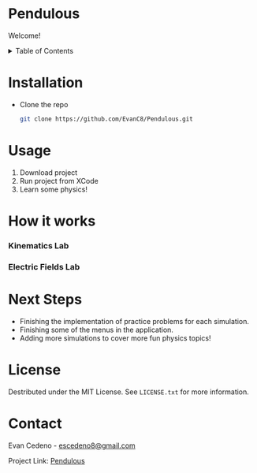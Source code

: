 # Pendulous

Welcome! <br>

<!-- TABLE OF CONTENTS -->
<details>
  <summary>Table of Contents</summary>
  <ol>
    <li><a href="installation">Installation</a></li>
    <li><a href="#usage">Usage</a></li>
    <li>
      <a href="#how-it-works">How it works</a>
      <ul>
        <li><a href="#kinematics lab">Kinematics Lab</a></li>
        <li><a href="#electric fields lab">Electric Fields Lab</a></li>
      </ul>
    </li>
    <li><a href="#next-steps">Next Steps</a></li>
    <li><a href="#license">License</a></li>
    <li><a href="#contact">Contact</a></li>
  </ol>
</details>

# Installation
* Clone the repo
   ```sh
   git clone https://github.com/EvanC8/Pendulous.git
   ```
# Usage
1. Download project
2. Run project from XCode
3. Learn some physics!

# How it works

### Kinematics Lab


### Electric Fields Lab


# Next Steps
* Finishing the implementation of practice problems for each simulation.
* Finishing some of the menus in the application. 
* Adding more simulations to cover more fun physics topics!

# License
Destributed under the MIT License. See `LICENSE.txt` for more information.

# Contact
Evan Cedeno - escedeno8@gmail.com

Project Link: [Pendulous](https://github.com/EvanC8/Pendulous)
